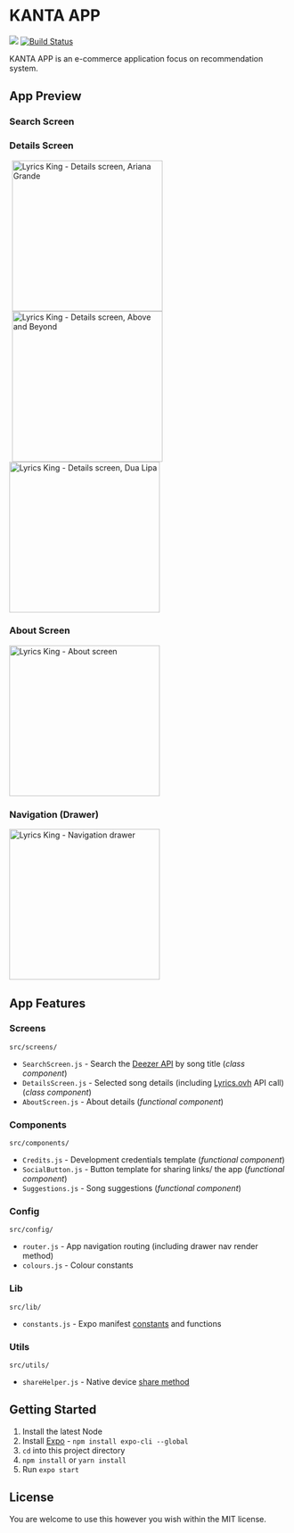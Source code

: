 # KANTA APP

![](https://img.shields.io/github/license/SKempin/Lyrics-King-React-Native.svg?style=flat-square)
[![Build Status](https://travis-ci.org/SKempin/Lyrics-King-React-Native.svg?branch=master)](https://travis-ci.org/SKempin/Lyrics-King-React-Native)


KANTA APP is an e-commerce application focus on recommendation system.


## App Preview

### Search Screen

[](https://github.com/nhaancs/kanta-react-native/blob/master/src/assets/images/home.png)

### Details Screen

<img src="https://github.com/SKempin/Lyrics-King-React-Native/blob/master/_github/screenshots/details-ariana.jpg" width="270" hspace="5" alt="Lyrics King - Details screen, Ariana Grande"><img src="https://github.com/SKempin/Lyrics-King-React-Native/blob/master/_github/screenshots/details-above.jpg" width="270" hspace="5" alt="Lyrics King - Details screen, Above and Beyond"><img src="https://github.com/SKempin/Lyrics-King-React-Native/blob/master/_github/screenshots/details-dua.jpg" width="270"  alt="Lyrics King - Details screen, Dua Lipa">

### About Screen

<img src="https://github.com/SKempin/Lyrics-King-React-Native/blob/master/_github/screenshots/about.jpg" width="270" alt="Lyrics King - About screen">

### Navigation (Drawer)

<img src="https://github.com/SKempin/Lyrics-King-React-Native/blob/master/_github/screenshots/navigation.jpg" width="270" alt="Lyrics King - Navigation drawer">

## App Features

### Screens

`src/screens/`

- `SearchScreen.js` - Search the [Deezer API](https://developers.deezer.com/) by song title (_class component_)
- `DetailsScreen.js` - Selected song details (including [Lyrics.ovh](https://www.lyrics.ovh/) API call) (_class component_)
- `AboutScreen.js` - About details (_functional component_)

### Components

`src/components/`

- `Credits.js` - Development credentials template (_functional component_)
- `SocialButton.js` - Button template for sharing links/ the app (_functional component_)
- `Suggestions.js` - Song suggestions (_functional component_)

### Config

`src/config/`

- `router.js` - App navigation routing (including drawer nav render method)
- `colours.js` - Colour constants

### Lib

`src/lib/`

- `constants.js` - Expo manifest [constants](https://docs.expo.io/versions/latest/sdk/constants#__next) and functions

### Utils

`src/utils/`

- `shareHelper.js` - Native device [share method](https://docs.expo.io/versions/latest/react-native/share)

## Getting Started

1. Install the latest Node
2. Install [Expo](https://expo.io/) - `npm install expo-cli --global`
3. `cd` into this project directory
4. `npm install` or `yarn install`
5. Run `expo start`

## License

You are welcome to use this however you wish within the MIT license.
